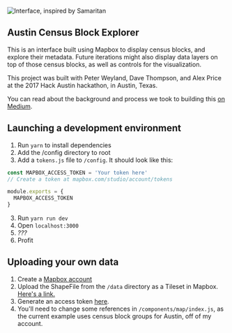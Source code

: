 ![Interface, inspired by Samaritan](https://i.imgur.com/iObhRaX.png)
## Austin Census Block Explorer
This is an interface built using Mapbox to display census blocks, and explore their metadata. Future iterations might also display data layers on top of those census blocks, as well as controls for the visualization.

This project was built with Peter Weyland, Dave Thompson, and Alex Price at the 2017 Hack Austin hackathon, in Austin, Texas.

You can read about the background and process we took to building this [on Medium](https://medium.com/@alexpriceco/hack-austin-2017-659dce5cd9a).

## Launching a development environment
1. Run `yarn` to install dependencies
2. Add the /config directory to root
3. Add a `tokens.js` file to `/config`. It should look like this:

```js
const MAPBOX_ACCESS_TOKEN = 'Your token here'
// Create a token at mapbox.com/studio/account/tokens

module.exports = {
  MAPBOX_ACCESS_TOKEN
}
```
3. Run `yarn run dev`
4. Open `localhost:3000`
5. _???_
6. Profit


## Uploading your own data
1. Create a [Mapbox account](https://www.mapbox.com/signup/?referrer=github)
2. Upload the ShapeFile from the `/data` directory as a Tileset in Mapbox. [Here's a link.](https://www.mapbox.com/studio/tilesets/)
3. Generate an access token [here](https://www.mapbox.com/studio/account/tokens/).
4. You'll need to change some references in `/components/map/index.js`, as the current example uses census block groups for Austin, off of my account.
